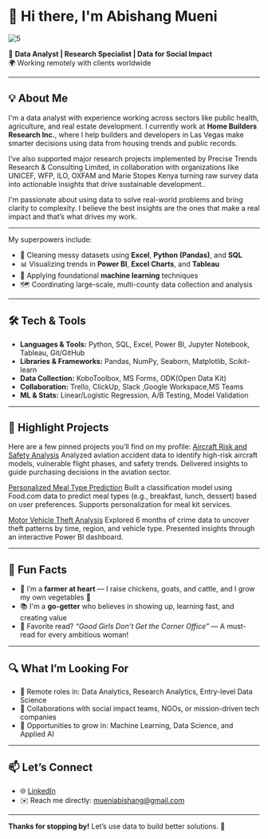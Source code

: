 # 👋 Hi there, I'm Abishang Mueni 

![5](https://github.com/user-attachments/assets/cdb4bca9-fb3c-4325-bb44-d86406d72b13)

🎯 **Data Analyst | Research Specialist | Data for Social Impact**  
🌍 Working remotely with clients worldwide  

---

## 💡 About Me  
I'm a data analyst with experience working across sectors like public health, agriculture, and real estate development. I currently work at **Home Builders Research Inc.**, where I help builders and developers in Las Vegas make smarter decisions using data from housing trends and public records.

I’ve also supported major research projects implemented by Precise Trends Research & Consulting Limited, in collaboration with organizations like UNICEF, WFP, ILO, OXFAM and Marie Stopes Kenya turning raw survey data into actionable insights that drive sustainable development..

I'm passionate about using data to solve real-world problems and bring clarity to complexity. I believe the best insights are the ones that make a real impact and that’s what drives my work.

---

My superpowers include:
- 🧹 Cleaning messy datasets using **Excel**, **Python (Pandas)**, and **SQL**
- 📊 Visualizing trends in **Power BI**, **Excel Charts**, and **Tableau**
- 🧠 Applying foundational **machine learning** techniques
- 🗺️ Coordinating large-scale, multi-county data collection and analysis

---

## 🛠️ Tech & Tools

- **Languages & Tools:** Python, SQL, Excel, Power BI, Jupyter Notebook, Tableau, Git/GitHub  
- **Libraries & Frameworks:** Pandas, NumPy, Seaborn, Matplotlib, Scikit-learn  
- **Data Collection:** KoboToolbox, MS Forms, ODK(Open Data Kit) 
- **Collaboration:** Trello, ClickUp, Slack ,Google Workspace,MS Teams
- **ML & Stats:** Linear/Logistic Regression, A/B Testing, Model Validation  

---

## 📌 Highlight Projects  
Here are a few pinned projects you’ll find on my profile:
[Aircraft Risk and Safety Analysis](https://github.com/Abishang21/Aircraft-Risks-Analysis)
Analyzed aviation accident data to identify high-risk aircraft models, vulnerable flight phases, and safety trends. Delivered insights to guide purchasing decisions in the aviation sector.


[Personalized Meal Type Prediction](https://github.com/Abishang21/Personalized-Meal-Type-Prediction)
Built a classification model using Food.com data to predict meal types (e.g., breakfast, lunch, dessert) based on user preferences. Supports personalization for meal kit services.


[Motor Vehicle Theft Analysis](https://github.com/Abishang21/Motor-Vehicle-Theft-Analysis)
Explored 6 months of crime data to uncover theft patterns by time, region, and vehicle type. Presented insights through an interactive Power BI dashboard.


---

## 🌱 Fun Facts  
- 🐓 I’m a **farmer at heart** — I raise chickens, goats, and cattle, and I grow my own vegetables 🌿  
- 📚 I'm a **go-getter** who believes in showing up, learning fast, and creating value  
- 📖 Favorite read? _“Good Girls Don’t Get the Corner Office”_ — A must-read for every ambitious woman!

---

## 🔍 What I’m Looking For  
- 📌 Remote roles in: Data Analytics, Research Analytics, Entry-level Data Science  
- 🤝 Collaborations with social impact teams, NGOs, or mission-driven tech companies  
- 🧠 Opportunities to grow in: Machine Learning, Data Science, and Applied AI  

---

## 📫 Let’s Connect  
- 🌐 [LinkedIn](https://www.linkedin.com/in/abishangmueni/)    
- ✉️ Reach me directly: mueniabishang@gmail.com 

---

**Thanks for stopping by!** Let’s use data to build better solutions. 🚀
